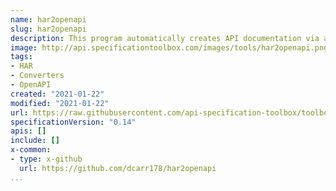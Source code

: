```yaml
---
name: har2openapi
slug: har2openapi
description: This program automatically creates API documentation via a OpenApi Spec (OAS) file by using network requests captured in one or more HAR files.
image: http://api.specificationtoolbox.com/images/tools/har2openapi.png
tags:
- HAR
- Converters
- OpenAPI
created: "2021-01-22"
modified: "2021-01-22"
url: https://raw.githubusercontent.com/api-specification-toolbox/toolbox/main/_tools/har2openapi.md
specificationVersion: "0.14"
apis: []
include: []
x-common:
- type: x-github
  url: https://github.com/dcarr178/har2openapi
...
```

